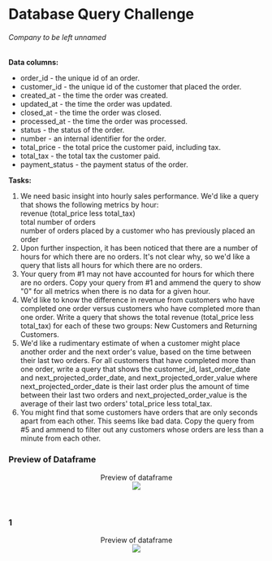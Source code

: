 <h1>Database Query Challenge</h1>
<h6>Company to be left unnamed</h6>

<b>Data columns:</b>
<ul>
  <li>order_id - the unique id of an order.</li>
<li>customer_id - the unique id of the customer that placed the order.</li>
<li>created_at - the time the order was created.</li>
<li>updated_at - the time the order was updated.</li>
<li>closed_at - the time the order was closed.</li>
<li>processed_at - the time the order was processed.</li>
<li>status - the status of the order.</li>
<li>number - an internal identifier for the order.</li>
<li>total_price - the total price the customer paid, including tax.</li>
<li>total_tax - the total tax the customer paid.</li>
<li>payment_status - the payment status of the order.</li>
  </ul>
  
<b>Tasks:</b>
<ol>
<li>We need basic insight into hourly sales performance. We'd like a query that shows the following metrics by hour:<br>
revenue (total_price less total_tax)<br>
total number of orders<br>
number of orders placed by a customer who has previously placed an order</li>
<li>Upon further inspection, it has been noticed that there are a number of hours for which there are no orders. It's not clear why, so we'd like a query that lists all hours for which there are no orders.</li>
<li>Your query from #1 may not have accounted for hours for which there are no orders. Copy your query from #1 and ammend the query to show "0" for all metrics when there is no data for a given hour.</li>
<li>We'd like to know the difference in revenue from customers who have completed one order versus customers who have completed more than one order. Write a query that shows the total revenue (total_price less total_tax) for each of these two groups: New Customers and Returning Customers.</li>
<li>We'd like a rudimentary estimate of when a customer might place another order and the next order's value, based on the time between their last two orders. For all customers that have completed more than one order, write a query that shows the customer_id, last_order_date and next_projected_order_date, and next_projected_order_value where next_projected_order_date is their last order plus the amount of time between their last two orders and next_projected_order_value is the average of their last two orders' total_price less total_tax.</li>
<li>You might find that some customers have orders that are only seconds apart from each other. This seems like bad data. Copy the query from #5 and ammend to filter out any customers whose orders are less than a minute from each other.</li>
  </ol>
  
<h3>Preview of Dataframe</h3>
<p align="center">
  Preview of dataframe<br>
  <img src='Images/inital_df_preview.png'><br>
</p> 
<br>

<h3>1</h3>
<p align="center">
  Preview of dataframe<br>
  <img src='Images/inital_df_preview.png'><br>
</p> 
<br>
